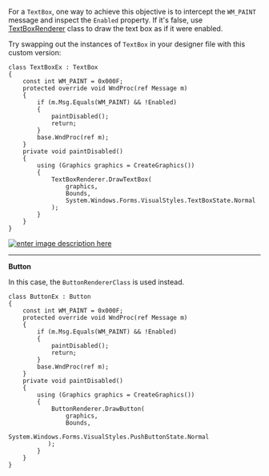For a `TextBox`, one way to achieve this objective is to intercept the `WM_PAINT` message and inspect the `Enabled` property. If it's false, use [TextBoxRenderer](https://learn.microsoft.com/en-us/dotnet/api/system.windows.forms.textboxrenderer) class to draw the text box as if it were enabled.

Try swapping out the instances of `TextBox` in your designer file with this custom version:

    class TextBoxEx : TextBox
    {
        const int WM_PAINT = 0x000F;
        protected override void WndProc(ref Message m)
        {
            if (m.Msg.Equals(WM_PAINT) && !Enabled)
            {
                paintDisabled();
                return;
            }
            base.WndProc(ref m);
        }
        private void paintDisabled()
        {
            using (Graphics graphics = CreateGraphics())
            {
                TextBoxRenderer.DrawTextBox(
                    graphics, 
                    Bounds,
                    System.Windows.Forms.VisualStyles.TextBoxState.Normal
                );
            }
        }
    }

[![enter image description here][1]][1]

***
**Button**

In this case, the `ButtonRendererClass` is used instead.

    class ButtonEx : Button
    {
        const int WM_PAINT = 0x000F;
        protected override void WndProc(ref Message m)
        {
            if (m.Msg.Equals(WM_PAINT) && !Enabled)
            {
                paintDisabled();
                return;
            }
            base.WndProc(ref m);
        }
        private void paintDisabled()
        {
            using (Graphics graphics = CreateGraphics())
            {
                ButtonRenderer.DrawButton(
                    graphics,
                    Bounds,
                    System.Windows.Forms.VisualStyles.PushButtonState.Normal
               );
            }
        }
    }


  [1]: https://i.stack.imgur.com/bve8a.png